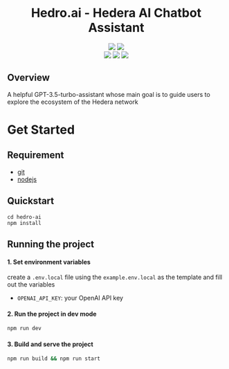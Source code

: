 <p align="center">
<br />
<h1 align="center"> Hedro.ai - Hedera AI Chatbot Assistant </h1>
</p>

<div align="center">

![](https://img.shields.io/badge/openai-4.21.0-blue?style=flat-square&logo=openai)
![](https://img.shields.io/badge/React.js-18.2.0-blue?style=flat-square&logo=react) <br/>
![](https://img.shields.io/badge/Next.js-14.0.4-blue?style=flat-square&logo=next.js)
![](https://img.shields.io/badge/TypeScript-5.0.0-blue?style=flat-square&logo=typescript)
![](https://img.shields.io/badge/Tailwindcss-3.3.0-blue?style=flat-square&logo=tailwindcss)

</div>

## Overview

A helpful GPT-3.5-turbo-assistant whose main goal is to guide users to explore the ecosystem of the Hedera network

# Get Started

## Requirement

- [git](https://git-scm.com/)
- [nodejs](https://nodejs.org/en)

## Quickstart

```
cd hedro-ai
npm install
```

## Running the project

#### 1. Set environment variables

create a `.env.local` file using the `example.env.local` as the template and fill out the variables

- `OPENAI_API_KEY`: your OpenAI API key

#### 2. Run the project in dev mode

```bash
npm run dev
```

#### 3. Build and serve the project

```bash
npm run build && npm run start
```
